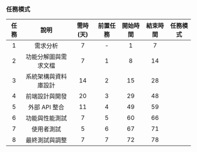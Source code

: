 


### 任務模式
| 任務  |      說明       | 需時(天) | 前置任務 | 開始時間 | 結束時間 |         任務模式         |
|:----:|:--------------:|:--------:|:--------:|:--------:|:--------:|:------------------------:|
|  1   | 需求分析           |   7     |    -     |    1     |    7     |                    |
|  2   | 功能分解圖與需求文檔|   7     |    1     |    8    |    14     |                    |
|  3   | 系統架構與資料庫設計|   14    |    2    |   15    |   28       |
|  4   | 前端設計與開發      |  20    |    3      |   29    |   48     |
|  5   | 外部 API 整合      |  11    |     4    |  49      |   59     |         |
|  6   | 功能與性能測試     |   7     |     5    |   60     |   66    |                    |
|  7   | 使用者測試         |  5     |     6   |    67      |   71    |        |
|  8   | 最終測試與調整     |   7    |     7    |   72     |    78    |                    |
